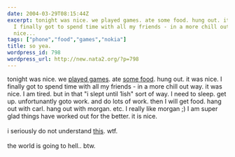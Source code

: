 ```yaml
---
date: 2004-03-29T08:15:44Z
excerpt: tonight was nice. we played games. ate some food. hung out. it was nice.
  I finally got to spend time with all my friends - in a more chill out way. it was
  nice...
tags: ["phone","food","games","nokia"]
title: so yea.
wordpress_id: 798
wordpress_url: http://new.nata2.org/?p=798
---
```


tonight was nice. we <a href="http://www.nata2.info/?path=pictures%2Fmisc%2Fphone_camera%2Fphotolog&img=1080542019-Nokia6600(065).jpg">played games</a>. ate <a href="http://www.nata2.info/?path=pictures%2Fmisc%2Fphone_camera%2Fphotolog&img=1080536183-Nokia6600%28063%29.jpg">some food</a>. hung out. it was nice. I finally got to spend time with all my friends - in a more chill out way. it was nice. I am tired. but in that "i slept until 1ish" sort of way. I need to sleep. get up. unfortunantly goto work. and do lots of work. then I will get food. hang out with carl. hang out with morgan. etc. I really like morgan ;) I am super glad things have worked out for the better. it is nice. <br/><br/>i seriously do not understand <a href="http://www.nata2.info/?path=pictures%2Fmisc%2Fphone_camera%2Fphotolog&img=1080428506-Nokia6600(047).jpg">this</a>. wtf. <br/><br/>the world is going to hell.. btw.
